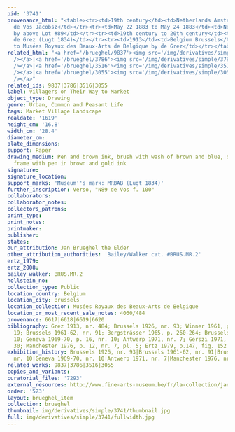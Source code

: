 ```yaml
---
pid: '3741'
provenance_html: "<table><tr><td>19th century</td><td>Netherlands Amsterdam</td><td>Jacob
  de Vos Jacobsz</td></tr><tr><td>May 22 1883 to May 24 1883</td><td>Netherlands Amsterdam</td><td>Sale
  by above Lot #89</td></tr><tr><td>19th century to 20th century</td><td>Belgium Brussels</td><td>Jean
  de Grez (Lugt 1834)</td></tr><tr><td>1913</td><td>Belgium Brussels</td><td>Donated
  to Musées Royaux des Beaux-Arts de Belgique by de Grez</td></tr></table>"
related_html: "<a href='/brueghel/9837'><img src='/img/derivatives/simple/9837/thumbnail.jpg'
  /></a>|<a href='/brueghel/3786'><img src='/img/derivatives/simple/3786/thumbnail.jpg'
  /></a>|<a href='/brueghel/3516'><img src='/img/derivatives/simple/3516/thumbnail.jpg'
  /></a>|<a href='/brueghel/3055'><img src='/img/derivatives/simple/3055/thumbnail.jpg'
  /></a>"
related_ids: 9837|3786|3516|3055
label: Villagers on Their Way to Market
object_type: Drawing
genre: Urban, Common and Peasant Life
tags: Market Village Landscape
realdate: '1619'
height_cm: '16.8'
width_cm: '28.4'
diameter_cm:
plate_dimensions:
support: Paper
drawing_medium: Pen and brown ink, brush with wash of brown and blue, double lined
  frame with pen in brown and gold ink
signature:
signature_location:
support_marks: 'Museum''s mark: MRBAB (Lugt 1834)'
further_inscription: Verso, "N89 de Vos f. 100"
collaborators:
collaborator_notes:
collectors_patrons:
print_type:
print_notes:
printmaker:
publisher:
states:
our_attribution: Jan Brueghel the Elder
other_attribution_authorities: 'Bailey/Walker cat. #BRUS.MR.2'
ertz_1979:
ertz_2008:
bailey_walker: BRUS.MR.2
hollstein_no:
collection_type: Public
location_country: Belgium
location_city: Brussels
location_collection: Musées Royaux des Beaux-Arts de Belgique
location_or_most_recent_sale_notes: 4060/484
provenance: 6617|6618|6619|6620
bibliography: Grez 1913, nr. 484; Brussels 1926, nr. 93; Winner 1961, p. 210, pl.
  19; Brussels 1961-62, nr. 91; Bergsträsser 1965, p. 260-264; Brussels 1967, nr.
  10; Geneva 1969-70, p. 16, nr. 10; Antwerp 1971, nr. 7; Gerszi 1971, p. 30, nr.
  30; Manchester 1976, p. 12, nr. 7, pl. 5; Ertz 1979, p.147, fig. 152
exhibition_history: Brussels 1926, nr. 93|Brussels 1961-62, nr. 91|Brussels 1967,
  nr. 10|Geneva 1969-70, nr. 10|Antwerp 1971, nr. 7|Manchester 1976, nr. 7
related_works: 9837|3786|3516|3055
copies_and_variants:
curatorial_files: '7293'
external_resources: http://www.fine-arts-museum.be/fr/la-collection/jan-i-brueghel-villageois-se-rendant-au-marche?letter=b&artist=breughel-jan-i-1
order: '523'
layout: brueghel_item
collection: brueghel
thumbnail: img/derivatives/simple/3741/thumbnail.jpg
full: img/derivatives/simple/3741/fullwidth.jpg
---
```

